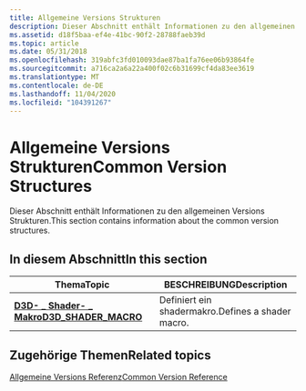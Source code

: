 ```yaml
---
title: Allgemeine Versions Strukturen
description: Dieser Abschnitt enthält Informationen zu den allgemeinen Versions Strukturen.
ms.assetid: d18f5baa-ef4e-41bc-90f2-28788faeb39d
ms.topic: article
ms.date: 05/31/2018
ms.openlocfilehash: 319abfc3fd010093dae87ba1fa76ee06b93864fe
ms.sourcegitcommit: a716ca2a6a22a400f02c6b31699cf4da83ee3619
ms.translationtype: MT
ms.contentlocale: de-DE
ms.lasthandoff: 11/04/2020
ms.locfileid: "104391267"
---
```

# <a name="common-version-structures"></a><span data-ttu-id="6da97-103">Allgemeine Versions Strukturen</span><span class="sxs-lookup"><span data-stu-id="6da97-103">Common Version Structures</span></span>

<span data-ttu-id="6da97-104">Dieser Abschnitt enthält Informationen zu den allgemeinen Versions Strukturen.</span><span class="sxs-lookup"><span data-stu-id="6da97-104">This section contains information about the common version structures.</span></span>


## <a name="in-this-section"></a><span data-ttu-id="6da97-105">In diesem Abschnitt</span><span class="sxs-lookup"><span data-stu-id="6da97-105">In this section</span></span>



| <span data-ttu-id="6da97-106">Thema</span><span class="sxs-lookup"><span data-stu-id="6da97-106">Topic</span></span>                                                     | <span data-ttu-id="6da97-107">BESCHREIBUNG</span><span class="sxs-lookup"><span data-stu-id="6da97-107">Description</span></span>                        |
|-----------------------------------------------------------|------------------------------------|
| [<span data-ttu-id="6da97-108">**D3D- \_ Shader- \_ Makro**</span><span class="sxs-lookup"><span data-stu-id="6da97-108">**D3D\_SHADER\_MACRO**</span></span>](/windows/desktop/api/D3DCommon/ns-d3dcommon-d3d_shader_macro)<br/> | <span data-ttu-id="6da97-109">Definiert ein shadermakro.</span><span class="sxs-lookup"><span data-stu-id="6da97-109">Defines a shader macro.</span></span><br/> |



 

## <a name="related-topics"></a><span data-ttu-id="6da97-110">Zugehörige Themen</span><span class="sxs-lookup"><span data-stu-id="6da97-110">Related topics</span></span>

<dl> <dt>

[<span data-ttu-id="6da97-111">Allgemeine Versions Referenz</span><span class="sxs-lookup"><span data-stu-id="6da97-111">Common Version Reference</span></span>](d3d11-graphics-reference-d3d11-common.md)
</dt> </dl>

 

 





